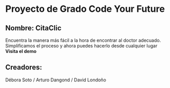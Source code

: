 # Proyecto de Grado Code Your Future
## Nombre: CitaClic
Encuentra la manera más fácil a la hora de encontrar al doctor adecuado. Simplificamos el proceso y ahora puedes hacerlo desde cualquier lugar **Visita el demo**
## Creadores: 
Débora Soto / Arturo Dangond / David Londoño
